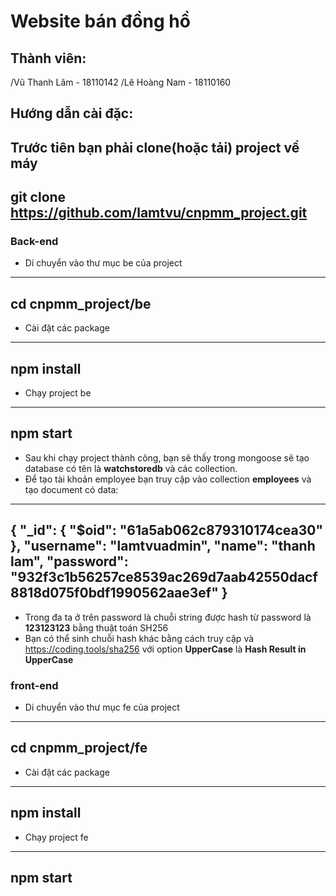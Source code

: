 # Website bán đồng hồ
## Thành viên:
/Vũ Thanh Lâm - 18110142
/Lê Hoàng Nam - 18110160
## Hướng dẫn cài đặc:
Trước tiên bạn phải clone(hoặc tải) project về máy
---
  git clone https://github.com/lamtvu/cnpmm_project.git
---
### Back-end
- Di chuyển vào thư mục be của project
---
  cd cnpmm_project/be
---
- Cài đặt các package
---
  npm install
---
- Chạy project be
---
  npm start
---
- Sau khi chạy project thành công, bạn sẽ thấy trong mongoose sẽ tạo database có tên là **watchstoredb** và các collection.
- Để tạo tài khoản employee bạn truy cập vào collection **employees** và tạo document có data:
---
  {
    "_id": {
        "$oid": "61a5ab062c879310174cea30"
    },
    "username": "lamtvuadmin",
    "name": "thanh lam",
    "password": "932f3c1b56257ce8539ac269d7aab42550dacf8818d075f0bdf1990562aae3ef"
  }
---
- Trong đa ta ở trên password là chuỗi string được hash từ password là **123123123** bằng thuật toán SH256
- Bạn có thể sinh chuỗi hash khác bằng cách truy cập và https://coding.tools/sha256 với option **UpperCase** là **Hash Result in UpperCase**

### front-end
- Di chuyển vào thư mục fe của project
---
  cd cnpmm_project/fe
---
- Cài đặt các package
---
  npm install
---
- Chạy project fe
---
  npm start
---
